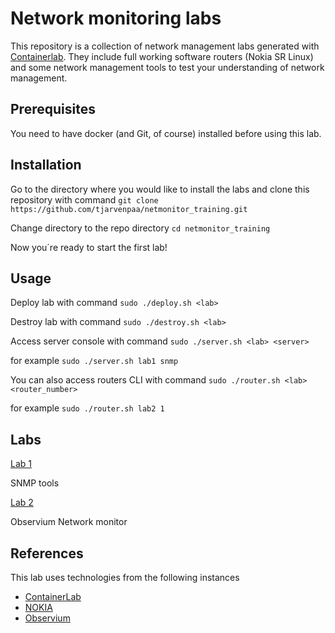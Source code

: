 # Network monitoring labs

This repository is a collection of network management labs generated with [Containerlab](https://containerlab.dev/). They include full working software routers (Nokia SR Linux) and some network management tools to test your understanding of network management.
## Prerequisites
You need to have docker (and Git, of course) installed before using this lab.

## Installation
Go to the directory where you would like to install the labs and clone this repository with command `git clone https://github.com/tjarvenpaa/netmonitor_training.git`

Change directory to the repo directory `cd netmonitor_training`

Now you´re ready to start the first lab!

## Usage

Deploy lab with command `sudo ./deploy.sh <lab>`

Destroy lab with command `sudo ./destroy.sh <lab>`

Access server console with command `sudo ./server.sh <lab> <server>`

for example `sudo ./server.sh lab1 snmp`

You can also access routers CLI with command `sudo ./router.sh <lab> <router_number>`

for example `sudo ./router.sh lab2 1`

## Labs

[Lab 1](lab1/lab1.md)

SNMP tools

[Lab 2](lab2/lab2.md)

Observium Network monitor

## References

This lab uses technologies from the following instances

* [ContainerLab](https://containerlab.dev/)
* [NOKIA](https://www.nokia.com/networks/data-center/service-router-linux-NOS/)
* [Observium](https://www.observium.org/)
